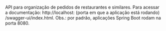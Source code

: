 API para organização de pedidos de restaurantes e similares. Para acessar a documentação: http://localhost: (porta em que a aplicação está rodando) /swagger-ui/index.html. Obs.: por padrão, aplicações Spring Boot rodam na porta 8080.
